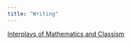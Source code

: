 ```yaml
---
title: "Writing"
---
```


[Interplays of Mathematics and Classism](moc/writing/Interplays%20of%20Mathematics%20and%20Classism.md)